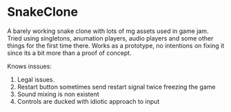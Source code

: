 # SnakeClone
A barely working snake clone with lots of mg assets used in game jam.
Tried using singletons, anumation players, audio players and some other things for the first time there.
Works as a prototype, no intentions on fixing it since its a bit more than a proof of concept.

Knows inssues:
1) Legal issues.
2) Restart button sometimes send restart signal twice freezing the game
3) Sound mixing is non existent
4) Controls are ducked with idiotic approach to input
